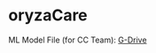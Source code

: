 # oryzaCare

ML Model File (for CC Team): [G-Drive](https://drive.google.com/drive/folders/1W14OwsBfdI02mGwoIqCiSsAFEL4bvikQ?usp=sharing)
